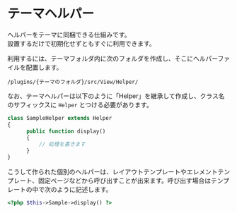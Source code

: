 # テーマヘルパー

ヘルパーをテーマに同梱できる仕組みです。  
設置するだけで初期化せずともすぐに利用できます。

利用するには、テーマフォルダ内に次のフォルダを作成し、そこにヘルパーファイルを配置します。

```shell
/plugins/{テーマのフォルダ}/src/View/Helper/
```

なお、テーマヘルパーは以下のように「Helper」を継承して作成し、クラス名のサフィックスに `Helper` とつける必要があります。

```php
class SampleHelper extends Helper
{
      public function display()
      {
          // 処理を書きます
      }
}
```

こうして作られた個別のヘルパーは、レイアウトテンプレートやエレメントテンプレート、固定ページなどから呼び出すことが出来ます。呼び出す場合はテンプレートの中で次のように記述します。

```php
<?php $this->Sample->display() ?>
```

